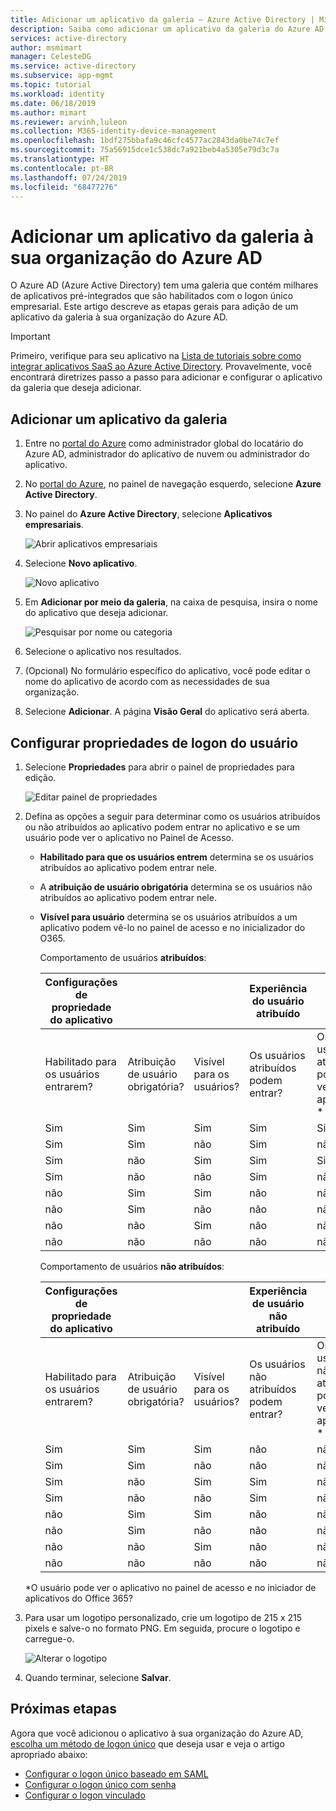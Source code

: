 ```yaml
---
title: Adicionar um aplicativo da galeria – Azure Active Directory | Microsoft Docs
description: Saiba como adicionar um aplicativo da galeria do Azure AD aos seus aplicativos empresariais do Azure.
services: active-directory
author: msmimart
manager: CelesteDG
ms.service: active-directory
ms.subservice: app-mgmt
ms.topic: tutorial
ms.workload: identity
ms.date: 06/18/2019
ms.author: mimart
ms.reviewer: arvinh,luleon
ms.collection: M365-identity-device-management
ms.openlocfilehash: 1bdf275bbafa9c46cfc4577ac2843da0be74c7ef
ms.sourcegitcommit: 75a56915dce1c538dc7a921beb4a5305e79d3c7a
ms.translationtype: HT
ms.contentlocale: pt-BR
ms.lasthandoff: 07/24/2019
ms.locfileid: "68477276"
---
```

# <a name="add-a-gallery-app-to-your-azure-ad-organization"></a>Adicionar um aplicativo da galeria à sua organização do Azure AD

O Azure AD (Azure Active Directory) tem uma galeria que contém milhares de aplicativos pré-integrados que são habilitados com o logon único empresarial. Este artigo descreve as etapas gerais para adição de um aplicativo da galeria à sua organização do Azure AD.

> [!IMPORTANT]
> Primeiro, verifique para seu aplicativo na [Lista de tutoriais sobre como integrar aplicativos SaaS ao Azure Active Directory](https://azure.microsoft.com/documentation/articles/active-directory-saas-tutorial-list/). Provavelmente, você encontrará diretrizes passo a passo para adicionar e configurar o aplicativo da galeria que deseja adicionar.

## <a name="add-a-gallery-application"></a>Adicionar um aplicativo da galeria

1. Entre no [portal do Azure](https://portal.azure.com) como administrador global do locatário do Azure AD, administrador do aplicativo de nuvem ou administrador do aplicativo.

1. No [portal do Azure](https://portal.azure.com), no painel de navegação esquerdo, selecione **Azure Active Directory**.

1. No painel do **Azure Active Directory**, selecione **Aplicativos empresariais**.

    ![Abrir aplicativos empresariais](media/add-application-portal/open-enterprise-apps.png)

1. Selecione **Novo aplicativo**.

    ![Novo aplicativo](media/add-application-portal/new-application.png)

1. Em **Adicionar por meio da galeria**, na caixa de pesquisa, insira o nome do aplicativo que deseja adicionar. 

    ![Pesquisar por nome ou categoria](media/add-application-portal/categories.png)

1. Selecione o aplicativo nos resultados.

1. (Opcional) No formulário específico do aplicativo, você pode editar o nome do aplicativo de acordo com as necessidades de sua organização.

1. Selecione **Adicionar**. A página **Visão Geral** do aplicativo será aberta.

## <a name="configure-user-sign-in-properties"></a>Configurar propriedades de logon do usuário

1. Selecione **Propriedades** para abrir o painel de propriedades para edição.

    ![Editar painel de propriedades](media/add-application-portal/edit-properties.png)

1. Defina as opções a seguir para determinar como os usuários atribuídos ou não atribuídos ao aplicativo podem entrar no aplicativo e se um usuário pode ver o aplicativo no Painel de Acesso.

    - **Habilitado para que os usuários entrem** determina se os usuários atribuídos ao aplicativo podem entrar nele.
    - A **atribuição de usuário obrigatória** determina se os usuários não atribuídos ao aplicativo podem entrar nele.
    - **Visível para usuário** determina se os usuários atribuídos a um aplicativo podem vê-lo no painel de acesso e no inicializador do O365.

      Comportamento de usuários **atribuídos**:

       | Configurações de propriedade do aplicativo | | | Experiência do usuário atribuído | |
       |---|---|---|---|---|
       | Habilitado para os usuários entrarem? | Atribuição de usuário obrigatória? | Visível para os usuários? | Os usuários atribuídos podem entrar? | Os usuários atribuídos podem ver o aplicativo?* |
       | Sim | Sim | Sim | Sim | Sim  |
       | Sim | Sim | não  | Sim | não   |
       | Sim | não  | Sim | Sim | Sim  |
       | Sim | não  | não  | Sim | não   |
       | não  | Sim | Sim | não  | não   |
       | não  | Sim | não  | não  | não   |
       | não  | não  | Sim | não  | não   |
       | não  | não  | não  | não  | não   |

      Comportamento de usuários **não atribuídos**:

       | Configurações de propriedade do aplicativo | | | Experiência de usuário não atribuído | |
       |---|---|---|---|---|
       | Habilitado para os usuários entrarem? | Atribuição de usuário obrigatória? | Visível para os usuários? | Os usuários não atribuídos podem entrar? | Os usuários não atribuídos podem ver o aplicativo?* |
       | Sim | Sim | Sim | não  | não   |
       | Sim | Sim | não  | não  | não   |
       | Sim | não  | Sim | Sim | não   |
       | Sim | não  | não  | Sim | não   |
       | não  | Sim | Sim | não  | não   |
       | não  | Sim | não  | não  | não   |
       | não  | não  | Sim | não  | não   |
       | não  | não  | não  | não  | não   |

     *O usuário pode ver o aplicativo no painel de acesso e no iniciador de aplicativos do Office 365?

1. Para usar um logotipo personalizado, crie um logotipo de 215 x 215 pixels e salve-o no formato PNG. Em seguida, procure o logotipo e carregue-o.

    ![Alterar o logotipo](media/add-application-portal/change-logo.png)

1. Quando terminar, selecione **Salvar**.

## <a name="next-steps"></a>Próximas etapas

Agora que você adicionou o aplicativo à sua organização do Azure AD, [escolha um método de logon único](what-is-single-sign-on.md#choosing-a-single-sign-on-method) que deseja usar e veja o artigo apropriado abaixo:

- [Configurar o logon único baseado em SAML](configure-single-sign-on-non-gallery-applications.md)
- [Configurar o logon único com senha](configure-password-single-sign-on-non-gallery-applications.md)
- [Configurar o logon vinculado](configure-linked-sign-on.md)

